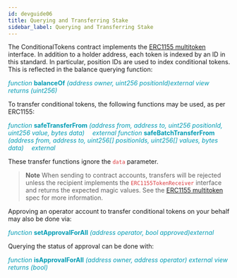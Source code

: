 ```yaml
---
id: devguide06
title: Querying and Transferring Stake
sidebar_label: Querying and Transferring Stake
---
```


The ConditionalTokens contract implements the [ERC1155
multitoken](https://eips.ethereum.org/EIPS/eip-1155) interface. In
addition to a holder address, each token is indexed by an ID in this
standard. In particular, position IDs are used to index conditional
tokens. This is reflected in the balance querying function:

<span style="color:#009cb4">*function* **balanceOf** *(address owner, uint256 positionId)external view returns (uint256)*</span>

To transfer conditional tokens, the following functions may be used, as
per ERC1155:

<span style="color:#009cb4">*function* **safeTransferFrom** *(address from, address to, uint256 positionId, uint256 value, bytes data)
 external*</span>
<span style="color:#009cb4">*function* **safeBatchTransferFrom** *(address from, address to, uint256[] positionIds, uint256[] values, bytes data)
 external*</span>

These transfer functions ignore the <span style="color:#DB3A3D">`data`</span> parameter.

> **Note**
When sending to contract accounts, transfers will be rejected unless the
recipient implements the <span style="color:#DB3A3D">`ERC1155TokenReceiver`</span> interface and returns
the expected magic values. See the [ERC1155
multitoken](https://eips.ethereum.org/EIPS/eip-1155) spec for more
information.

Approving an operator account to transfer conditional tokens on your
behalf may also be done via:

<span style="color:#009cb4">*function* **setApprovalForAll** *(address operator, bool approved)external*</span>

Querying the status of approval can be done with:

<span style="color:#009cb4">*function* **isApprovalForAll** *(address owner, address operator) external view returns (bool)*</span>